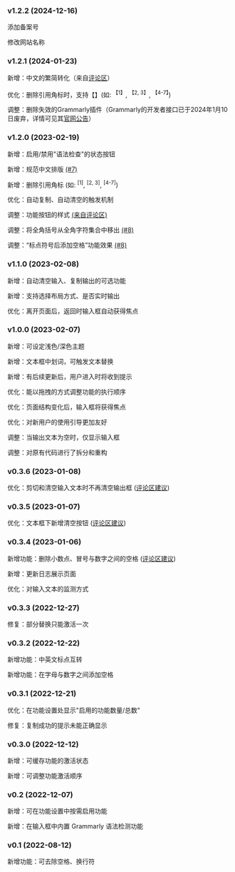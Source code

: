 ### v1.2.2 (2024-12-16)

添加备案号

修改网站名称

### v1.2.1 (2024-01-23)

新增：中文的繁简转化（来自[评论区](https://www.bilibili.com/video/BV1ZG4y1N7oM/?vd_source=7490b187b13c8874f7ba5e1d47db63d7#reply191768370000)）

优化：删除引用角标时，支持【】(如: <sup>【1】</sup>, <sup>【2, 3】</sup>, <sup>【4-7】</sup>)

调整：删除失效的Grammarly插件（Grammarly的开发者接口已于2024年1月10日废弃，详情可见其[官网公告](https://developer.grammarly.com/)）

### v1.2.0 (2023-02-19)

新增：启用/禁用"语法检查"的状态按钮

新增：规范中文排版 [(#7)](https://github.com/laorange/paper-assistant/issues/7)

新增：删除引用角标 (如: <sup>[1]</sup>, <sup>[2, 3]</sup>, <sup>[4-7]</sup>)

优化：自动复制、自动清空的触发机制

调整：功能按钮的样式 [(来自评论区)](https://www.bilibili.com/video/BV1ZG4y1N7oM/#reply152210013200)

调整：将全角括号从全角字符集合中移出 [(#8)](https://github.com/laorange/paper-assistant/issues/8)

调整：“标点符号后添加空格”功能效果 [(#8)](https://github.com/laorange/paper-assistant/issues/8#issuecomment-1432508145)

### v1.1.0 (2023-02-08)

新增：自动清空输入、复制输出的可选功能

新增：支持选择布局方式、是否实时输出

优化：离开页面后，返回时输入框自动获得焦点

### v1.0.0 (2023-02-07)

新增：可设定浅色/深色主题

新增：文本框中划词，可触发文本替换

新增：有后续更新后，用户进入时将收到提示

优化：能以拖拽的方式调整功能的执行顺序

优化：页面结构变化后，输入框将获得焦点

优化：对新用户的使用引导更加友好

调整：当输出文本为空时，仅显示输入框

调整：对原有代码进行了拆分和重构

### v0.3.6 (2023-01-08)

优化：剪切和清空输入文本时不再清空输出框 ([评论区建议](https://www.bilibili.com/video/BV1T24y1X78w/#reply145757356944))

### v0.3.5 (2023-01-07)

优化：文本框下新增清空按钮 ([评论区建议](https://www.bilibili.com/video/BV1T24y1X78w/#reply145609989120))

### v0.3.4 (2023-01-06)

新增功能：删除小数点、冒号与数字之间的空格 ([评论区建议](https://www.bilibili.com/video/BV1T24y1X78w/#reply145368905056))

新增：更新日志展示页面

优化：对输入文本的监测方式

### v0.3.3 (2022-12-27)

修复：部分替换只能激活一次

### v0.3.2 (2022-12-22)

新增功能：中英文标点互转

新增功能：在字母与数字之间添加空格

### v0.3.1 (2022-12-21)

优化：在功能设置处显示"启用的功能数量/总数"

修复：复制成功的提示未能正确显示

### v0.3.0 (2022-12-12)

新增：可缓存功能的激活状态

新增：可调整功能激活顺序

### v0.2 (2022-12-07)

新增：可在功能设置中按需启用功能

新增：在输入框中内置 Grammarly 语法检测功能

### v0.1 (2022-08-12)

新增功能：可去除空格、换行符

